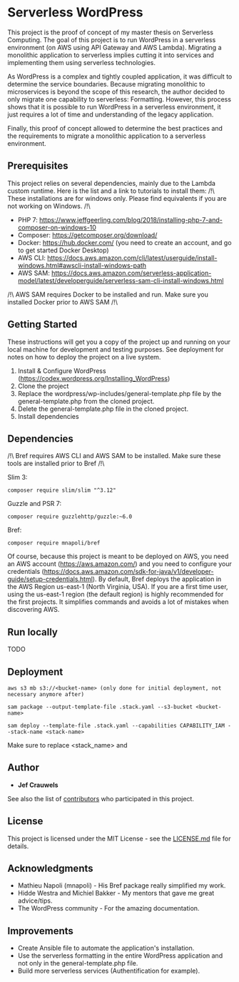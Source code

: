 # Serverless WordPress

This project is the proof of concept of my master thesis on Serverless Computing. 
The goal of this project is to run WordPress in a serverless environment (on AWS using API Gateway and AWS Lambda). Migrating a monolithic application to serverless implies cutting it into services and implementing them using serverless technologies.

As WordPress is a complex and tightly coupled application, it was difficult to determine the service boundaries. Because migrating monolithic to microservices is beyond the scope of this research, the author decided to only migrate one capability to serverless: Formatting. However, this process shows that it is possible to run WordPress in a serverless environment, it just requires a lot of time and understanding of the legacy application.

Finally, this proof of concept allowed to determine the best practices and the requirements to migrate a monolithic application to a serverless environment.

## Prerequisites

This project relies on several dependencies, mainly due to the Lambda custom runtime. Here is the list and a link to tutorials to install them:
/!\ These installations are for windows only. Please find equivalents if you are not working on Windows. /!\

* PHP 7: https://www.jeffgeerling.com/blog/2018/installing-php-7-and-composer-on-windows-10
* Composer: https://getcomposer.org/download/
* Docker: https://hub.docker.com/ (you need to create an account, and go to get started Docker Desktop)
* AWS CLI: https://docs.aws.amazon.com/cli/latest/userguide/install-windows.html#awscli-install-windows-path
* AWS SAM: https://docs.aws.amazon.com/serverless-application-model/latest/developerguide/serverless-sam-cli-install-windows.html 

/!\ AWS SAM requires Docker to be installed and run. Make sure you installed Docker prior to AWS SAM /!\

## Getting Started

These instructions will get you a copy of the project up and running on your local machine for development and testing purposes. See deployment for notes on how to deploy the project on a live system.

1. Install & Configure WordPress (https://codex.wordpress.org/Installing_WordPress)
2. Clone the project
3. Replace the wordpress/wp-includes/general-template.php file by the general-template.php from the cloned project.
4. Delete the general-template.php file in the cloned project.
5. Install dependencies

## Dependencies

/!\ Bref requires AWS CLI and AWS SAM to be installed. Make sure these tools are installed prior to Bref /!\

Slim 3: 
```
composer require slim/slim "^3.12"
```
Guzzle and PSR 7:
```
composer require guzzlehttp/guzzle:~6.0
```
Bref: 
```
composer require mnapoli/bref
```

Of course, because this project is meant to be deployed on AWS, you need an AWS account (https://aws.amazon.com/) and you need to configure your credentials (https://docs.aws.amazon.com/sdk-for-java/v1/developer-guide/setup-credentials.html).
By default, Bref deploys the application in the AWS Region us-east-1 (North Virginia, USA). If you are a first time user, using the us-east-1 region (the default region) is highly recommended for the first projects. It simplifies commands and avoids a lot of mistakes when discovering AWS. 

## Run locally
TODO

## Deployment

```
aws s3 mb s3://<bucket-name> (only done for initial deployment, not necessary anymore after)
```
```
sam package --output-template-file .stack.yaml --s3-bucket <bucket-name>
```
```
sam deploy --template-file .stack.yaml --capabilities CAPABILITY_IAM --stack-name <stack-name>
```

Make sure to replace <stack_name> and <bucket-name>

## Author

* **Jef Crauwels** 

See also the list of [contributors](https://github.com/your/project/contributors) who participated in this project.

## License

This project is licensed under the MIT License - see the [LICENSE.md](LICENSE.md) file for details.

## Acknowledgments

* Mathieu Napoli (mnapoli) - His Bref package really simplified my work.
* Hidde Westra and Michiel Bakker - My mentors that gave me great advice/tips.
* The WordPress community - For the amazing documentation.

## Improvements
* Create Ansible file to automate the application's installation.
* Use the serverless formatting in the entire WordPress application and not only in the general-template.php file.
* Build more serverless services (Authentification for example).
